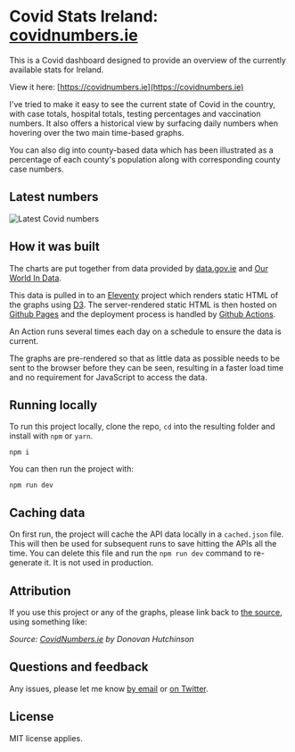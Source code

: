 # Covid Stats Ireland: [covidnumbers.ie](https://covidnumbers.ie)

This is a Covid dashboard designed to provide an overview of the currently available stats for Ireland.

View it here: [https://covidnumbers.ie](https://covidnumbers.ie)

I've tried to make it easy to see the current state of Covid in the country, with case totals, hospital totals, testing percentages and vaccination numbers. It also offers a historical view by surfacing daily numbers when hovering over the two main time-based graphs.

You can also dig into county-based data which has been illustrated as a percentage of each county's population along with corresponding county case numbers.

## Latest numbers

![Latest Covid numbers](https://covidnumbers.ie/covid-stats-ireland.png)

## How it was built

The charts are put together from data provided by [data.gov.ie](https://data.gov.ie/) and [Our World In Data](https://github.com/owid/covid-19-data/tree/master/public/data).

This data is pulled in to an [Eleventy](https://www.11ty.dev/) project which renders static HTML of the graphs using [D3](https://d3js.org/). The server-rendered static HTML is then hosted on [Github Pages](https://pages.github.com) and the deployment process is handled by [Github Actions](https://github.com/features/actions).

An Action runs several times each day on a schedule to ensure the data is current.

The graphs are pre-rendered so that as little data as possible needs to be sent to the browser before they can be seen, resulting in a faster load time and no requirement for JavaScript to access the data.

## Running locally

To run this project locally, clone the repo, `cd` into the resulting folder and install with `npm` or `yarn`.

```
npm i
```

You can then run the project with:

```
npm run dev
```

## Caching data

On first run, the project will cache the API data locally in a `cached.json` file. This will then be used for subsequent runs to save hitting the APIs all the time. You can delete this file and run the `npm run dev` command to re-generate it. It is not used in production.

## Attribution

If you use this project or any of the graphs, please link back to [the source](https://covidnumbers.ie), using something like:

*Source: [CovidNumbers.ie](https://covidnumbers.ie) by Donovan Hutchinson*

## Questions and feedback

Any issues, please let me know [by email](mailto:d@hop.ie) or [on Twitter](https://twitter.com/donovanh).

## License

MIT license applies. 
